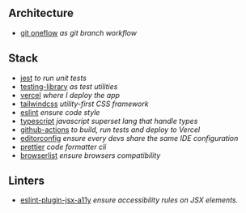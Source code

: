 ## Architecture

 - [git oneflow][git-oneflow] _as git branch workflow_

## Stack

 - [jest][jest] _to run unit tests_
 - [testing-library][testing-library] _as test utilities_ 
 - [vercel][vercel] _where I deploy the app_
 - [tailwindcss][tailwindcss] _utility-first CSS framework_
 - [eslint][eslint] _ensure code style_ 
 - [typescript][typescript] _javascript superset lang that handle types_
 - [github-actions][github-actions] _to build, run tests and deploy to Vercel_
 - [editorconfig][editorconfig] _ensure every devs share the same IDE configuration_
 - [prettier][prettier] _code formatter cli_
 - [browserlist][browserlist] _ensure browsers compatibility_


## Linters

 - [eslint-plugin-jsx-a11y][eslint-plugin-jsx-a11y] _ensure accessibility rules on JSX elements._

<!-- Links -->

[jest]: https://jestjs.io/en/
[testing-library]: https://testing-library.com/
[vercel]: https://vercel.com
[tailwindcss]: https://tailwindcss.com/
[eslint]: https://eslint.org/
[typescript]: https://www.typescriptlang.org/
[github-actions]: https://docs.github.com/en/free-pro-team@latest/actions
[editorconfig]: https://editorconfig.org/
[prettier]: https://prettier.io/
[browserlist]: https://github.com/browserslist/browserslist

[git-oneflow]: https://www.endoflineblog.com/oneflow-a-git-branching-model-and-workflow

[eslint-plugin-jsx-a11y]: https://www.npmjs.com/package/eslint-plugin-jsx-a11y
